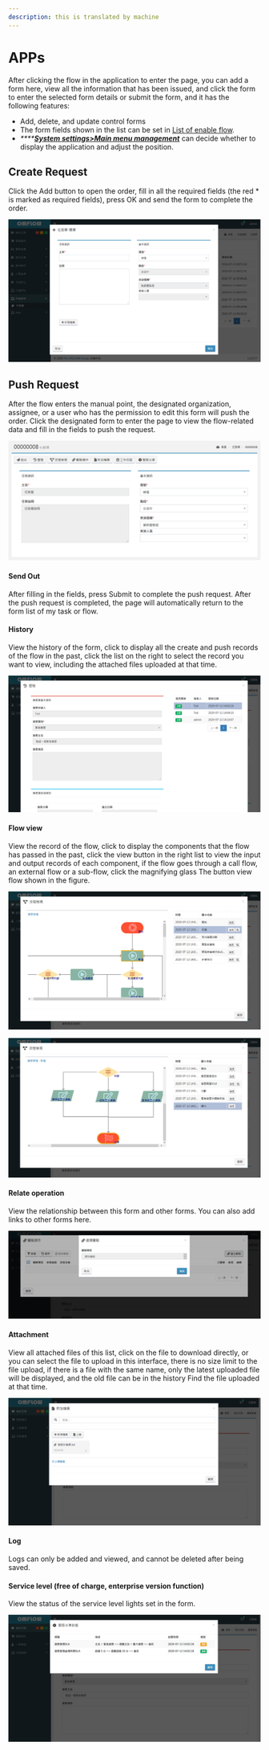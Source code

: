 ```yaml
---
description: this is translated by machine
---
```


# APPs

After clicking the flow in the application to enter the page, you can add a form here, view all the information that has been issued, and click the form to enter the selected form details or submit the form, and it has the following features:

* Add, delete, and update control forms
* The form fields shown in the list can be set in [List of enable flow](6.md#yi-shang-jia-liu-cheng-lie-biao).
* _\*\*\*\*_[_**System settings&gt;Main menu management**_](9.md#zhu-xuan-chan-guan-li) can decide whether to display the application and adjust the position.

## Create Request

Click the Add button to open the order, fill in all the required fields \(the red \* is marked as required fields\), press OK and send the form to complete the order.

![](../.gitbook/assets/image%20%2854%29.png)

## Push Request

After the flow enters the manual point, the designated organization, assignee, or a user who has the permission to edit this form will push the order. Click the designated form to enter the page to view the flow-related data and fill in the fields to push the request.

![](../.gitbook/assets/image%20%2821%29.png)

#### Send Out

After filling in the fields, press Submit to complete the push request. After the push request is completed, the page will automatically return to the form list of my task or flow.

#### History

View the history of the form, click to display all the create and push records of the flow in the past, click the list on the right to select the record you want to view, including the attached files uploaded at that time.

![](../.gitbook/assets/image%20%2837%29.png)

#### Flow view

View the record of the flow, click to display the components that the flow has passed in the past, click the view button in the right list to view the input and output records of each component, if the flow goes through a call flow, an external flow or a sub-flow, click the magnifying glass The button view flow shown in the figure.

![](../.gitbook/assets/image%20%2820%29.png)

![](../.gitbook/assets/image%20%287%29.png)

#### Relate operation

View the relationship between this form and other forms. You can also add links to other forms here.

![](../.gitbook/assets/image%20%2839%29.png)

#### Attachment

View all attached files of this list, click on the file to download directly, or you can select the file to upload in this interface, there is no size limit to the file upload, if there is a file with the same name, only the latest uploaded file will be displayed, and the old file can be in the history Find the file uploaded at that time.

![](../.gitbook/assets/image%20%2823%29.png)

#### Log

Logs can only be added and viewed, and cannot be deleted after being saved.

#### Service level \(free of charge, enterprise version function\)

View the status of the service level lights set in the form.

![](../.gitbook/assets/image%20%2841%29.png)


